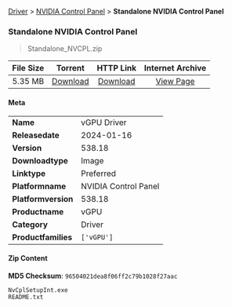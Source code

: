 
[Driver](/README.md)  >  [NVIDIA Control Panel](/index/Driver/NVIDIA_Control_Panel.md)  >  **Standalone NVIDIA Control Panel**


###    Standalone NVIDIA Control Panel

> Standalone_NVCPL.zip   


| **File Size** | **Torrent**  | **HTTP Link** | **Internet Archive** |
|:-------------:|:------------:|:-------------:|:--------------------:|
| 5.35 MB |  [Download](https://archive.org/download/nvgpu_Standalone_NVCPL.zip/nvgpu_Standalone_NVCPL.zip_archive.torrent)       | [Download](https://archive.org/compress/nvgpu_Standalone_NVCPL.zip) | [View Page](https://archive.org/details/nvgpu_Standalone_NVCPL.zip)       |

#### Meta

<table>
<tr><td><strong>Name</strong></td><td>vGPU Driver</td></tr>
<tr><td><strong>Releasedate</strong></td><td>2024-01-16</td></tr>
<tr><td><strong>Version</strong></td><td>538.18</td></tr>
<tr><td><strong>Downloadtype</strong></td><td>Image</td></tr>
<tr><td><strong>Linktype</strong></td><td>Preferred</td></tr>
<tr><td><strong>Platformname</strong></td><td>NVIDIA Control Panel</td></tr>
<tr><td><strong>Platformversion</strong></td><td>538.18</td></tr>
<tr><td><strong>Productname</strong></td><td>vGPU</td></tr>
<tr><td><strong>Category</strong></td><td>Driver</td></tr>
<tr><td><strong>Productfamilies</strong></td><td><code>['vGPU']</code></td></tr>
</table>

#### Zip Content

**MD5 Checksum**: `96504021dea8f06ff2c79b1028f27aac`

```text
NvCplSetupInt.exe
README.txt
```